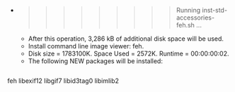 * >>>>>>>>> Running inst-std-accessories-feh.sh ...
  * After this operation, 3,286 kB of additional disk space will be used.
  * Install command line image viewer: feh.
  * Disk size = 1783100K. Space Used = 2572K. Runtime = 00:00:00:02.
  * The following NEW packages will be installed:
  ```bash
feh libexif12 libgif7 libid3tag0 libimlib2
  ```
